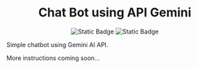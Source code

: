 <h1 align="center"> Chat Bot using API Gemini</h1>
<p align="center">
<img alt="Static Badge" src="https://img.shields.io/badge/chatbot-v0.1-yellow">
<img alt="Static Badge" src="https://img.shields.io/badge/NodeJs-green">
</p>

Simple chatbot using Gemini AI API.

More instructions coming soon...

